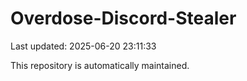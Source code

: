 # Overdose-Discord-Stealer

Last updated: 2025-06-20 23:11:33

This repository is automatically maintained.
